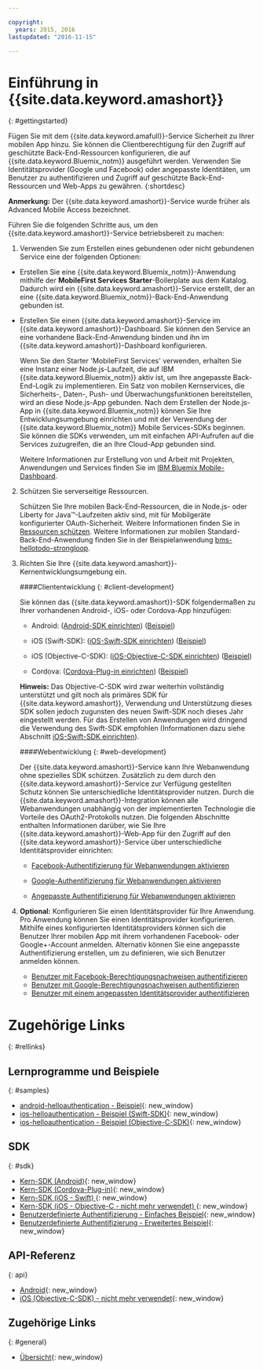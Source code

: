 ```yaml
---

copyright:
  years: 2015, 2016
lastupdated: "2016-11-15"

---
```


# Einführung in {{site.data.keyword.amashort}}
{: #gettingstarted}

Fügen Sie mit dem {{site.data.keyword.amafull}}-Service Sicherheit zu Ihrer mobilen App hinzu. Sie können die Clientberechtigung für den Zugriff auf geschützte Back-End-Ressourcen konfigurieren, die auf {{site.data.keyword.Bluemix_notm}} ausgeführt werden. Verwenden Sie Identitätsprovider (Google und Facebook) oder angepasste Identitäten, um Benutzer zu authentifizieren und Zugriff auf geschützte Back-End-Ressourcen und Web-Apps zu gewähren.
{:shortdesc}

**Anmerkung:** Der {{site.data.keyword.amashort}}-Service wurde früher als Advanced Mobile Access bezeichnet.


Führen Sie die folgenden Schritte aus, um den {{site.data.keyword.amashort}}-Service betriebsbereit zu machen:

1. Verwenden Sie zum Erstellen eines gebundenen oder nicht gebundenen Service eine der folgenden Optionen:
 * Erstellen Sie eine {{site.data.keyword.Bluemix_notm}}-Anwendung mithilfe der **MobileFirst Services Starter**-Boilerplate aus dem Katalog. Dadurch wird ein {{site.data.keyword.amashort}}-Service erstellt, der an eine {{site.data.keyword.Bluemix_notm}}-Back-End-Anwendung gebunden ist.
 * Erstellen Sie einen {{site.data.keyword.amashort}}-Service im {{site.data.keyword.amashort}}-Dashboard.  Sie können den Service an eine vorhandene Back-End-Anwendung binden und ihn im {{site.data.keyword.amashort}}-Dashboard konfigurieren.

   Wenn Sie den Starter 'MobileFirst Services' verwenden, erhalten Sie eine Instanz einer Node.js-Laufzeit, die auf IBM {{site.data.keyword.Bluemix_notm}} aktiv ist, um Ihre angepasste Back-End-Logik zu implementieren. Ein Satz von mobilen Kernservices, die Sicherheits-, Daten-, Push- und Überwachungsfunktionen bereitstellen, wird an diese Node.js-App gebunden. Nach dem Erstellen der Node.js-App in {{site.data.keyword.Bluemix_notm}} können Sie Ihre Entwicklungsumgebung einrichten und mit der Verwendung der {{site.data.keyword.Bluemix_notm}} Mobile Services-SDKs beginnen. Sie können die SDKs verwenden, um mit einfachen API-Aufrufen auf die Services zuzugreifen, die an Ihre Cloud-App gebunden sind.

	Weitere Informationen zur Erstellung von und Arbeit mit Projekten, Anwendungen und Services finden Sie im [IBM Bluemix Mobile-Dashboard](https://console.{DomainName}/docs/mobile/index.html).

2. Schützen Sie serverseitige Ressourcen.

   Schützen Sie Ihre mobilen Back-End-Ressourcen, die in Node.js- oder Liberty for Java&trade;-Laufzeiten aktiv sind, mit für Mobilgeräte konfigurierter OAuth-Sicherheit. Weitere Informationen finden Sie in [Ressourcen schützen](protecting-resources.html).
   Weitere Informationen zur mobilen Standard-Back-End-Anwendung finden Sie in der Beispielanwendung [bms-hellotodo-strongloop](https://github.com/ibm-bluemix-mobile-services/bms-hellotodo-strongloop).

3. Richten Sie Ihre {{site.data.keyword.amashort}}-Kernentwicklungsumgebung ein.

	####Cliententwicklung
   {: #client-development}

	Sie können das {{site.data.keyword.amashort}}-SDK folgendermaßen zu Ihrer vorhandenen Android-, iOS- oder Cordova-App hinzufügen:
   * Android: ([Android-SDK einrichten](getting-started-android.html)) ([Beispiel](https://github.com/ibm-bluemix-mobile-services/bms-samples-android-helloauthentication))

   * iOS (Swift-SDK): ([iOS-Swift-SDK einrichten](getting-started-ios-swift-sdk.html))
      ([Beispiel](https://github.com/ibm-bluemix-mobile-services/bms-samples-swift-helloauthentication))

   * iOS (Objective-C-SDK): ([iOS-Objective-C-SDK einrichten](getting-started-ios.html)) ([Beispiel](https://github.com/ibm-bluemix-mobile-services/bms-samples-ios-helloauthentication))

   * Cordova: ([Cordova-Plug-in einrichten](getting-started-cordova.html)) ([Beispiel](https://github.com/ibm-bluemix-mobile-services/bms-samples-cordova-helloauthentication))

   **Hinweis:** Das Objective-C-SDK wird zwar weiterhin vollständig unterstützt und gilt noch als primäres SDK für {{site.data.keyword.amashort}}, Verwendung und Unterstützung dieses SDK sollen jedoch zugunsten des neuen Swift-SDK noch dieses Jahr eingestellt werden. Für das Erstellen von Anwendungen wird dringend die Verwendung des Swift-SDK empfohlen (Informationen dazu siehe Abschnitt [iOS-Swift-SDK einrichten](getting-started-ios-swift-sdk.html)).

	####Webentwicklung
   {: #web-development}

   Der {{site.data.keyword.amashort}}-Service kann Ihre Webanwendung ohne spezielles SDK schützen. Zusätzlich zu dem durch den {{site.data.keyword.amashort}}-Service zur Verfügung gestellten Schutz können Sie unterschiedliche Identitätsprovider nutzen. Durch die {{site.data.keyword.amashort}}-Integration können alle Webanwendungen unabhängig von der implementierten Technologie die Vorteile des OAuth2-Protokolls nutzen. Die folgenden Abschnitte enthalten Informationen darüber, wie Sie Ihre {{site.data.keyword.amashort}}-Web-App für den Zugriff auf den {{site.data.keyword.amashort}}-Service über unterschiedliche Identitätsprovider einrichten:

    * [Facebook-Authentifizierung für Webanwendungen aktivieren](facebook-auth-web.html)

    * [Google-Authentifizierung für Webanwendungen aktivieren](google-auth-web.html)

    * [Angepasste Authentifizierung für Webanwendungen aktivieren](custom-auth-web.html)

4. **Optional:** Konfigurieren Sie einen Identitätsprovider für Ihre Anwendung. Pro Anwendung können Sie einen Identitätsprovider konfigurieren. Mithilfe eines konfigurierten Identitätsproviders können sich die Benutzer Ihrer mobilen App mit ihrem vorhandenen Facebook- oder Google+-Account anmelden. Alternativ können Sie eine angepasste Authentifizierung erstellen, um zu definieren, wie sich Benutzer anmelden können.
   * [Benutzer mit Facebook-Berechtigungsnachweisen authentifizieren](facebook-auth-overview.html)
   * [Benutzer mit Google-Berechtigungsnachweisen authentifizieren](google-auth-overview.html)
   * [Benutzer mit einem angepassten Identitätsprovider authentifizieren](custom-auth.html)


# Zugehörige Links
{: #rellinks}

## Lernprogramme und Beispiele
{: #samples}
* [android-helloauthentication - Beispiel](https://github.com/ibm-bluemix-mobile-services/bms-samples-android-helloauthentication){: new_window}
* [ios-helloauthentication - Beispiel (Swift-SDK)](https://github.com/ibm-bluemix-mobile-services/bms-samples-swift-helloauthentication){: new_window}
* [ios-helloauthentication - Beispiel (Objective-C-SDK)](https://github.com/ibm-bluemix-mobile-services/bms-samples-ios-helloauthentication){: new_window}

## SDK
{: #sdk}
* [Kern-SDK (Android)](https://github.com/ibm-bluemix-mobile-services/bms-clientsdk-android-core){: new_window}
* [Kern-SDK (Cordova-Plug-in)](https://github.com/ibm-bluemix-mobile-services/bms-clientsdk-cordova-plugin-core){: new_window}
* [Kern-SDK (iOS - Swift) ](https://github.com/ibm-bluemix-mobile-services/bms-clientsdk-swift-core){: new_window}
* [Kern-SDK (iOS - Objective-C - nicht mehr verwendet) ](https://hub.jazz.net/git/bluemixmobilesdk/imf-ios-sdk/archive?revstr=master){: new_window}
* [Benutzerdefinierte Authentifizierung - Einfaches Beispiel](https://github.com/ibm-bluemix-mobile-services/bms-mca-custom-identity-provider-sample){: new_window}
* [Benutzerdefinierte Authentifizierung - Erweitertes Beispiel](https://github.com/ibm-bluemix-mobile-services/bms-mca-custom-identity-provider-with-user-management){: new_window}

## API-Referenz
{: api}
* [Android](https://console.{DomainName}/docs/api/content/api/mobilefirst/android/core-api-doc/overview-summary.html){: new_window}
* [iOS (Objective-C-SDK) - nicht mehr verwendet](https://console.{DomainName}/docs/api/content/api/mobilefirst/ios/IMFCore_api-doc/html/index.html){: new_window}


## Zugehörige Links
{: #general}
* [Übersicht](overview.html){: new_window}
